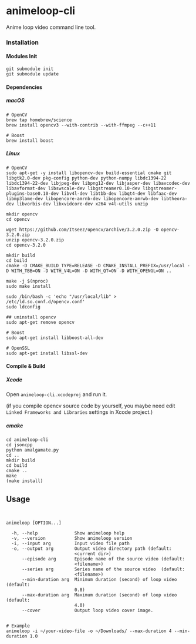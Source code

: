 # animeloop-cli
Anime loop video command line tool.



### Installation

#### Modules Init

``` Shell
git submodule init
git submodule update
```


#### Dependencies

##### macOS

``` Shell
# OpenCV
brew tap homebrew/science
brew install opencv3 --with-contrib --with-ffmpeg --c++11

# Boost
brew install boost
```

##### Linux

``` Shell
# OpenCV
sudo apt-get -y install libopencv-dev build-essential cmake git libgtk2.0-dev pkg-config python-dev python-numpy libdc1394-22 libdc1394-22-dev libjpeg-dev libpng12-dev libjasper-dev libavcodec-dev libavformat-dev libswscale-dev libgstreamer0.10-dev libgstreamer-plugins-base0.10-dev libv4l-dev libtbb-dev libqt4-dev libfaac-dev libmp3lame-dev libopencore-amrnb-dev libopencore-amrwb-dev libtheora-dev libvorbis-dev libxvidcore-dev x264 v4l-utils unzip

mkdir opencv
cd opencv

wget https://github.com/Itseez/opencv/archive/3.2.0.zip -O opencv-3.2.0.zip
unzip opencv-3.2.0.zip
cd opencv-3.2.0

mkdir build
cd build
cmake -D CMAKE_BUILD_TYPE=RELEASE -D CMAKE_INSTALL_PREFIX=/usr/local -D WITH_TBB=ON -D WITH_V4L=ON -D WITH_QT=ON -D WITH_OPENGL=ON ..

make -j $(nproc)
sudo make install

sudo /bin/bash -c 'echo "/usr/local/lib" > /etc/ld.so.conf.d/opencv.conf'
sudo ldconfig

## uninstall opencv
sudo apt-get remove opencv

# Boost
sudo apt-get install libboost-all-dev

# OpenSSL
sudo apt-get install libssl-dev
```

#### Compile & Build 

##### Xcode

Open `animeloop-cli.xcodeproj` and run it.

(if you compile opencv source code by yourself, you maybe need edit `Linked Frameworks and Libraries` settings in Xcode project.)

##### cmake

``` Shell
cd animeloop-cli
cd jsoncpp
python amalgamate.py
cd ..
mkdir build
cd build
cmake ..
make
(make install)
```

## Usage

```Shell


animeloop [OPTION...]

  -h, --help              Show animeloop help
  -v, --version           Show animeloop version
  -i, --input arg         Input video file path
  -o, --output arg        Output video directory path (default:
                          <current dir>)
      --episode arg       Episode name of the source video (default:
                          <filename>)
      --series arg        Series name of the source video  (default:
                          <filename>)
      --min-duration arg  Minimum duration (second) of loop video (default:
                          0.8)
      --max-duration arg  Maximum duration (second) of loop video (default:
                          4.0)
      --cover             Output loop video cover image.


# Example
animeloop -i ~/your-video-file -o ~/Downloads/ --max-duration 4 --min-duration 1.0
```